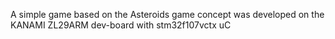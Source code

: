A simple game based on the Asteroids game concept was developed on the KANAMI ZL29ARM dev-board with stm32f107vctx uC
